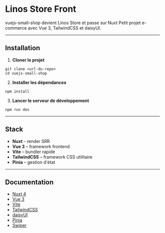 # Linos Store Front

vuejs-small-shop devient Linos Store et passe sur Nuxt
Petit projet e-commerce avec Vue 3, TailwindCSS et daisyUI.

---

## Installation

1. **Cloner le projet**
```
git clone <url-du-repo>
cd vuejs-small-shop
```

2. **Installer les dépendances**
```
npm install
```

3. **Lancer le serveur de développement**
```
npm run dev
```

---

## Stack
- **Nuxt** - render SRR
- **Vue 3** – framework frontend
- **Vite** – bundler rapide
- **TailwindCSS** – framework CSS utilitaire
- **Pinia** – gestion d'état

---

## Documentation
- [Nuxt 4](https://nuxt.com/docs/4.x/get-started/installation)
- [Vue 3](https://vuejs.org/)
- [Vite](https://vitejs.dev/)
- [TailwindCSS](https://tailwindcss.com/docs/installation/using-vite)
- [daisyUI](https://daisyui.com/)
- [Pinia](https://pinia.vuejs.org/)
- [Swiper](https://swiperjs.com/)
